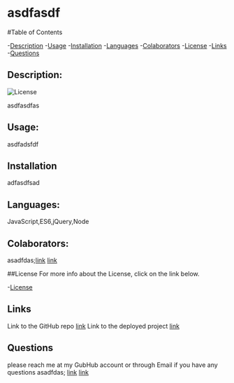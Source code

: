 # asdfasdf

#Table of Contents

-[Description](#description)
-[Usage](#useage)
-[Installation](#installation)
-[Languages](#languages)
-[Colaborators](#colaborators)
-[License](#license)
-[Links](#links)
-[Questions](#questions)

 ## Description:
 ![License](https://img.shields.io/bagde/License-mit-blue.svg "License Badge")
 
 asdfasdfas
 
 ## Usage:
 asdfadsfdf

 ## Installation
 adfasdfsad

 ## Languages:
 JavaScript,ES6,jQuery,Node

 ## Colaborators:
 asadfdas;[link](https://github.com/asdfasdf) 
 [link](adfadsfdsgfdsf)



 ##License
 For more info about the License, click on the link below.

 -[License](https://opensource.org/license/mit)


 ## Links
 Link to the GitHub repo
[link](dsgSDHSFHadsf.COM)
Link to the deployed project
[link](GDAGsghargsfdxc.com)

## Questions 
please reach me at my GubHub account or through Email if you have any questions
asadfdas; [link](github.com/asdfasdf)
[link](adsfasdf)


